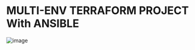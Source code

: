 # MULTI-ENV TERRAFORM PROJECT With ANSIBLE

  ![image](https://github.com/user-attachments/assets/cec7f914-c364-4781-969a-0448b42f9164)

